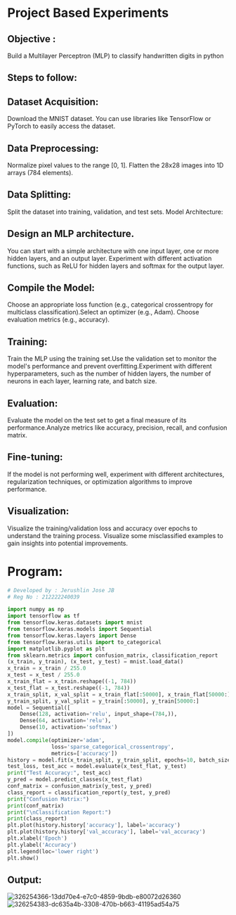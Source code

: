 # Project Based Experiments
## Objective :
 Build a Multilayer Perceptron (MLP) to classify handwritten digits in python
## Steps to follow:
## Dataset Acquisition:
Download the MNIST dataset. You can use libraries like TensorFlow or PyTorch to easily access the dataset.
## Data Preprocessing:
Normalize pixel values to the range [0, 1].
Flatten the 28x28 images into 1D arrays (784 elements).
## Data Splitting:

Split the dataset into training, validation, and test sets.
Model Architecture:
## Design an MLP architecture. 
You can start with a simple architecture with one input layer, one or more hidden layers, and an output layer.
Experiment with different activation functions, such as ReLU for hidden layers and softmax for the output layer.
## Compile the Model:
Choose an appropriate loss function (e.g., categorical crossentropy for multiclass classification).Select an optimizer (e.g., Adam).
Choose evaluation metrics (e.g., accuracy).
## Training:
Train the MLP using the training set.Use the validation set to monitor the model's performance and prevent overfitting.Experiment with different hyperparameters, such as the number of hidden layers, the number of neurons in each layer, learning rate, and batch size.
## Evaluation:

Evaluate the model on the test set to get a final measure of its performance.Analyze metrics like accuracy, precision, recall, and confusion matrix.
## Fine-tuning:
If the model is not performing well, experiment with different architectures, regularization techniques, or optimization algorithms to improve performance.
## Visualization:
Visualize the training/validation loss and accuracy over epochs to understand the training process. Visualize some misclassified examples to gain insights into potential improvements.

# Program:
```Python
# Developed by : Jerushlin Jose JB
# Reg No : 212222240039

import numpy as np
import tensorflow as tf
from tensorflow.keras.datasets import mnist
from tensorflow.keras.models import Sequential
from tensorflow.keras.layers import Dense
from tensorflow.keras.utils import to_categorical
import matplotlib.pyplot as plt
from sklearn.metrics import confusion_matrix, classification_report
(x_train, y_train), (x_test, y_test) = mnist.load_data()
x_train = x_train / 255.0
x_test = x_test / 255.0
x_train_flat = x_train.reshape((-1, 784))
x_test_flat = x_test.reshape((-1, 784))
x_train_split, x_val_split = x_train_flat[:50000], x_train_flat[50000:]
y_train_split, y_val_split = y_train[:50000], y_train[50000:]
model = Sequential([
    Dense(128, activation='relu', input_shape=(784,)),
    Dense(64, activation='relu'),
    Dense(10, activation='softmax')
])
model.compile(optimizer='adam',
              loss='sparse_categorical_crossentropy',
              metrics=['accuracy'])
history = model.fit(x_train_split, y_train_split, epochs=10, batch_size=64, validation_data=(x_val_split, y_val_split))
test_loss, test_acc = model.evaluate(x_test_flat, y_test)
print("Test Accuracy:", test_acc)
y_pred = model.predict_classes(x_test_flat)
conf_matrix = confusion_matrix(y_test, y_pred)
class_report = classification_report(y_test, y_pred)
print("Confusion Matrix:")
print(conf_matrix)
print("\nClassification Report:")
print(class_report)
plt.plot(history.history['accuracy'], label='accuracy')
plt.plot(history.history['val_accuracy'], label='val_accuracy')
plt.xlabel('Epoch')
plt.ylabel('Accuracy')
plt.legend(loc='lower right')
plt.show()
```

## Output:
![326254366-13dd70e4-e7c0-4859-9bdb-e80072d26360](https://github.com/ROHITJAIND/NN-Project-Based-Experiment/assets/118707073/76ec56e5-0253-4c52-aa2a-cc5522abe87e)
![326254383-dc635a4b-3308-470b-b663-41195ad54a75](https://github.com/ROHITJAIND/NN-Project-Based-Experiment/assets/118707073/a70306f1-0436-4e61-84d4-ac04081141fd)

